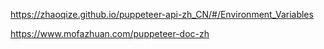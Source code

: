 https://zhaoqize.github.io/puppeteer-api-zh_CN/#/Environment_Variables

https://www.mofazhuan.com/puppeteer-doc-zh

